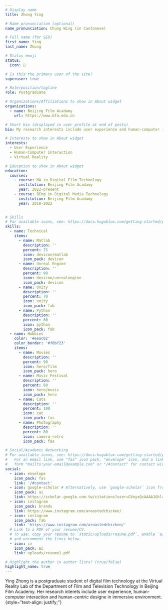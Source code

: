 ```yaml
---
# Display name
title: Zhong Ying

# Name pronunciation (optional)
name_pronunciation: Chung Wing (in Cantonese)

# Full name (for SEO)
first_name: Ying
last_name: Zhong

# Status emoji
status:
  icon: 🍺

# Is this the primary user of the site?
superuser: true

# Role/position/tagline
role: Postgraduate

# Organizations/Affiliations to show in About widget
organizations:
  - name: Beijing Film Acadamy
    url: https://www.bfa.edu.cn

# Short bio (displayed in user profile at end of posts)
bio: My research interests include user experience and human-computer interaction in immersive environment.

# Interests to show in About widget
interests:
  - User Experience
  - Human-Computer Interaction
  - Virtual Reality

# Education to show in About widget
education:
  courses:
    - course: MA in Digital Film Technology
      institution: Beijing Film Acadamy
      year: 2022-present
    - course: BEng in Digital Media Technology
      institution: Beijing Film Acadamy
      year: 2018-2022
    

# Skills
# For available icons, see: https://docs.hugoblox.com/getting-started/page-builder/#icons
skills:
  - name: Technical
    items:
      - name: Matlab
        description: ''
        percent: 75
        icon: devicon/matlab
        icon_pack: devicon
      - name: Unreal Engine
        description: ''
        percent: 90
        icon: devicon/unrealengine
        icon_pack: devicon
      - name: Unity
        description: ''
        percent: 70
        icon: unity
        icon_pack: fab
      - name: Python
        description: ''
        percent: 60
        icon: python
        icon_pack: fab
  - name: Hobbies
    color: '#eeac02'
    color_border: '#f0bf23'
    items:
      - name: Movies
        description: ''
        percent: 90
        icon: hero/film
        icon_pack: hero
      - name: Music Festival
        description: ''
        percent: 80
        icon: hero/music
        icon_pack: hero
      - name: Cats
        description: ''
        percent: 100
        icon: cat
        icon_pack: fas
      - name: Photography
        description: ''
        percent: 80
        icon: camera-retro
        icon_pack: fas

# Social/Academic Networking
# For available icons, see: https://docs.hugoblox.com/getting-started/page-builder/#icons
#   For an email link, use "fas" icon pack, "envelope" icon, and a link in the
#   form "mailto:your-email@example.com" or "/#contact" for contact widget.
social:
  - icon: envelope
    icon_pack: fas
    link: '/#contact'
  - icon: google-scholar # Alternatively, use `google-scholar` icon from `ai` icon pack
    icon_pack: ai
    link: https://scholar.google.com.tw/citations?user=GVoyxQcAAAAJ&hl=en
  - icon: instagram
    icon_pack: brands
    link: https://www.instagram.com/aroastedchicken/
  - icon: instagram
    icon_pack: fab
    link: 'https://www.instagram.com/aroastedchicken/'
  # Link to a PDF of your resume/CV.
  # To use: copy your resume to `static/uploads/resume.pdf`, enable `ai` icons in `params.yaml`,
  # and uncomment the lines below.
  - icon: cv
    icon_pack: ai
    link: uploads/resume1.pdf

# Highlight the author in author lists? (true/false)
highlight_name: true
---
```


Ying Zhong is a postgraduate student of digital film technology at the Virtual Reality Lab of the Department of Film and Television Technology in Beijing Film Academy. Her research interets include user experience, human-computer interaction and human-centric designe in immersive environment.
{style="text-align: justify;"}